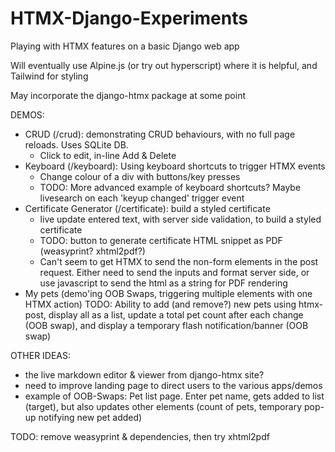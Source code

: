 # HTMX-Django-Experiments
 Playing with HTMX features on a basic Django web app

 Will eventually use Alpine.js (or try out hyperscript) where it is helpful, and Tailwind for styling 

 May incorporate the django-htmx package at some point

 DEMOS:
 - CRUD (/crud): demonstrating CRUD behaviours, with no full page reloads. Uses SQLite DB.
    - Click to edit, in-line Add & Delete 
 - Keyboard (/keyboard): Using keyboard shortcuts to trigger HTMX events
    - Change colour of a div with buttons/key presses
    - TODO: More advanced example of keyboard shortcuts? Maybe livesearch on each 'keyup changed' trigger event
 - Certificate Generator (/certificate): build a styled certificate
    - live update entered text, with server side validation, to build a styled certificate
    - TODO: button to generate certificate HTML snippet as PDF (weasyprint? xhtml2pdf?)
     - Can't seem to get HTMX to send the non-form elements in the post request. Either need to send the inputs and format server side, or use javascript to send the html as a string for PDF rendering
 - My pets (demo'ing OOB Swaps, triggering multiple elements with one HTMX action)
 TODO: Ability to add (and remove?) new pets using htmx-post, display all as a list, update a total pet count after each change (OOB swap), and display a temporary flash notification/banner (OOB swap) 

OTHER IDEAS:
 - the live markdown editor & viewer from django-htmx site?
 - need to improve landing page to direct users to the various apps/demos
 - example of OOB-Swaps: Pet list page. Enter pet name, gets added to list (target), but also updates other elements (count of pets, temporary pop-up notifying new pet added)


 TODO: remove weasyprint & dependencies, then try xhtml2pdf